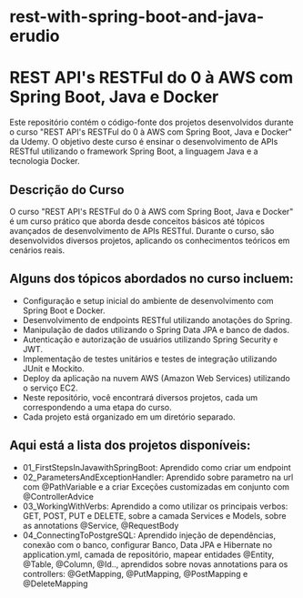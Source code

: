 # rest-with-spring-boot-and-java-erudio
# REST API's RESTFul do 0 à AWS com Spring Boot, Java e Docker
Este repositório contém o código-fonte dos projetos desenvolvidos durante o curso "REST API's RESTFul do 0 à AWS com Spring Boot, Java e Docker" da Udemy. O objetivo deste curso é ensinar o desenvolvimento de APIs RESTful utilizando o framework Spring Boot, a linguagem Java e a tecnologia Docker.

## Descrição do Curso
O curso "REST API's RESTFul do 0 à AWS com Spring Boot, Java e Docker" é um curso prático que aborda desde conceitos básicos até tópicos avançados de desenvolvimento de APIs RESTful. Durante o curso, são desenvolvidos diversos projetos, aplicando os conhecimentos teóricos em cenários reais.

## Alguns dos tópicos abordados no curso incluem:

- Configuração e setup inicial do ambiente de desenvolvimento com Spring Boot e Docker.
- Desenvolvimento de endpoints RESTful utilizando anotações do Spring.
- Manipulação de dados utilizando o Spring Data JPA e banco de dados.
- Autenticação e autorização de usuários utilizando Spring Security e JWT.
- Implementação de testes unitários e testes de integração utilizando JUnit e Mockito.
- Deploy da aplicação na nuvem AWS (Amazon Web Services) utilizando o serviço EC2.
- Neste repositório, você encontrará diversos projetos, cada um correspondendo a uma etapa do curso. 
- Cada projeto está organizado em um diretório separado.

## Aqui está a lista dos projetos disponíveis:

- 01_FirstStepsInJavawithSpringBoot: Aprendido como criar um endpoint
- 02_ParametersAndExceptionHandler: Aprendido sobre parametro na url com @PathVariable e a criar Exceções customizadas em conjunto com @ControllerAdvice
- 03_WorkingWithVerbs: Aprendido a como utilizar os principais verbos: GET, POST, PUT e DELETE, sobre a camada Services e Models, sobre as annotations @Service, @RequestBody
- 04_ConnectingToPostgreSQL: Aprendido injeção de dependências, conexão com o banco, configurar Banco, Data JPA e Hibernate no application.yml, camada de repositório, mapear entidades @Entity, @Table, @Column, @Id.., aprendidos sobre novas annotations para os controllers: @GetMapping, @PutMapping, @PostMapping e @DeleteMapping
